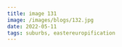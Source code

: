 ```yaml
---
title: image 131
image: /images/blogs/132.jpg
date: 2022-05-11
tags: suburbs, eastereuropification
---
```

